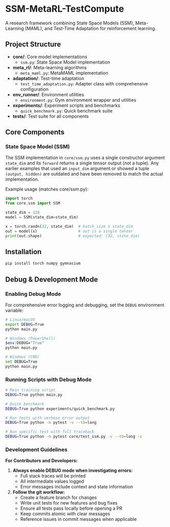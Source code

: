 # SSM-MetaRL-TestCompute
A research framework combining State Space Models (SSM), Meta-Learning (MAML), and Test-Time Adaptation for reinforcement learning.

## Project Structure
- **core/**: Core model implementations
  - `ssm.py`: State Space Model implementation
- **meta_rl/**: Meta-learning algorithms
  - `meta_maml.py`: MetaMAML implementation
- **adaptation/**: Test-time adaptation
  - `test_time_adaptation.py`: Adapter class with comprehensive configuration
- **env_runner/**: Environment utilities
  - `environment.py`: Gym environment wrapper and utilities
- **experiments/**: Experiment scripts and benchmarks
  - `quick_benchmark.py`: Quick benchmark suite
- **tests/**: Test suite for all components

## Core Components

### State Space Model (SSM)
The SSM implementation in `core/ssm.py` uses a single constructor argument `state_dim` and its `forward` returns a single tensor output (not a tuple). Any earlier examples that used an `input_dim` argument or showed a tuple `(output, hidden)` are outdated and have been removed to match the actual implementation.

Example usage (matches core/ssm.py):
```python
import torch
from core.ssm import SSM

state_dim = 128
model = SSM(state_dim=state_dim)

x = torch.randn(32, state_dim)  # batch_size x state_dim
out = model(x)                  # out is a single tensor
print(out.shape)                # expected: (32, state_dim)
```

## Installation
```bash
pip install torch numpy gymnasium
```

## Debug & Development Mode
### Enabling Debug Mode
For comprehensive error logging and debugging, set the `DEBUG` environment variable:
```bash
# Linux/macOS
export DEBUG=True
python main.py

# Windows (PowerShell)
$env:DEBUG="True"
python main.py

# Windows (CMD)
set DEBUG=True
python main.py
```

### Running Scripts with Debug Mode
```bash
# Main training script
DEBUG=True python main.py

# Quick benchmark
DEBUG=True python experiments/quick_benchmark.py

# Run tests with verbose error output
DEBUG=True python -m pytest -v --tb=long

# Run specific test with full traceback
DEBUG=True python -m pytest core/test_ssm.py -v --tb=long -s
```

### Development Guidelines
**For Contributors and Developers:**
1. **Always enable DEBUG mode when investigating errors:**
   - Full stack traces will be printed
   - All intermediate values logged
   - Error messages include context and state information
2. **Follow the git workflow:**
   - Create a feature branch for changes
   - Write unit tests for new features and bug fixes
   - Ensure all tests pass locally before opening a PR
   - Keep commits atomic with clear messages
   - Reference issues in commit messages when applicable
